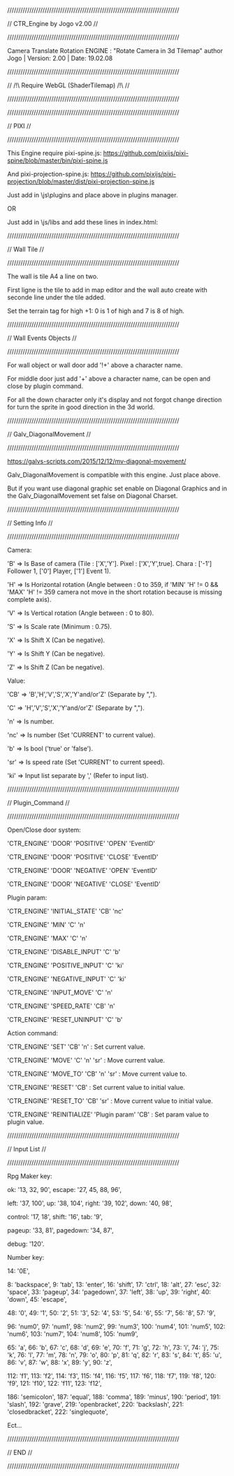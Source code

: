 //////////////////////////////////////////////////////////////////////////////

//       CTR_Engine by Jogo v2.00                                           //

//////////////////////////////////////////////////////////////////////////////

Camera Translate Rotation ENGINE :
"Rotate Camera in 3d Tilemap"
author Jogo | Version: 2.00 | Date: 19.02.08



//////////////////////////////////////////////////////////////////////////////

//       /!\ Require WebGL (ShaderTilemap) /!\                              //

//////////////////////////////////////////////////////////////////////////////




//////////////////////////////////////////////////////////////////////////////

//       PIXI                                                               //

//////////////////////////////////////////////////////////////////////////////

This Engine require pixi-spine.js:
https://github.com/pixijs/pixi-spine/blob/master/bin/pixi-spine.js

And pixi-projection-spine.js:
https://github.com/pixijs/pixi-projection/blob/master/dist/pixi-projection-spine.js

Just add in \js\plugins and place above in plugins manager.

OR

Just add in \js/libs and add these lines in index.html:

<script type="text/javascript" src="js/libs/pixi-spine.js"></script>
<script type="text/javascript" src="js/libs/pixi-projection-spine.js"></script>




//////////////////////////////////////////////////////////////////////////////

//       Wall Tile                                                          //

//////////////////////////////////////////////////////////////////////////////

The wall is tile A4 a line on two.
 
First ligne is the tile to add in map editor and the wall auto create with seconde line under the tile added.

Set the terrain tag for high +1: 0 is 1 of high and 7 is 8 of high.



//////////////////////////////////////////////////////////////////////////////

//       Wall Events Objects                                                //

//////////////////////////////////////////////////////////////////////////////

For wall object or wall door add '!+' above a character name.


For middle door just add '+' above a character name, can be open and close by plugin command.


For all the down character only it's display and not forgot change direction for turn the sprite in good direction in the 3d world.



//////////////////////////////////////////////////////////////////////////////

//       Galv_DiagonalMovement                                              //

//////////////////////////////////////////////////////////////////////////////

https://galvs-scripts.com/2015/12/12/mv-diagonal-movement/

Galv_DiagonalMovement is compatible with this engine. Just place above.

But if you want use diagonal graphic set enable on Diagonal Graphics and in the Galv_DiagonalMovement set false on Diagonal Charset.



//////////////////////////////////////////////////////////////////////////////

//       Setting Info                                                       //

//////////////////////////////////////////////////////////////////////////////

Camera:


'B' => Is Base of camera (Tile : ['X','Y']. Pixel : ['X','Y',true]. Chara : ['-1'] Follower 1, ['0'] Player, ['1'] Event 1).

'H' => Is Horizontal rotation (Angle between : 0 to 359, if 'MIN' 'H' != 0 && 'MAX' 'H' != 359 camera not move in the short rotation because is missing complete axis).

'V' => Is Vertical rotation (Angle between : 0 to 80).

'S' => Is Scale rate (Minimum : 0.75).

'X' => Is Shift X (Can be negative).

'Y' => Is Shift Y (Can be negative).

'Z' => Is Shift Z (Can be negative).




Value:


'CB' => 'B','H','V','S','X','Y'and/or'Z' (Separate by ",").

'C' => 'H','V','S','X','Y'and/or'Z' (Separate by ",").

'n' => Is number.

'nc' => Is number (Set 'CURRENT' to current value).

'b' => Is bool ('true' or 'false').

'sr' => Is speed rate (Set 'CURRENT' to current speed).

'ki' => Input list separate by ',' (Refer to input list).



//////////////////////////////////////////////////////////////////////////////

//       Plugin_Command                                                     //

//////////////////////////////////////////////////////////////////////////////

Open/Close door system:


'CTR_ENGINE' 'DOOR' 'POSITIVE' 'OPEN' 'EventID'

'CTR_ENGINE' 'DOOR' 'POSITIVE' 'CLOSE' 'EventID'


'CTR_ENGINE' 'DOOR' 'NEGATIVE' 'OPEN' 'EventID'

'CTR_ENGINE' 'DOOR' 'NEGATIVE' 'CLOSE' 'EventID'





Plugin param:


'CTR_ENGINE' 'INITIAL_STATE' 'CB' 'nc'

'CTR_ENGINE' 'MIN' 'C' 'n'

'CTR_ENGINE' 'MAX' 'C' 'n'

'CTR_ENGINE' 'DISABLE_INPUT' 'C' 'b'

'CTR_ENGINE' 'POSITIVE_INPUT' 'C' 'ki'

'CTR_ENGINE' 'NEGATIVE_INPUT' 'C' 'ki'

'CTR_ENGINE' 'INPUT_MOVE' 'C' 'n'

'CTR_ENGINE' 'SPEED_RATE' 'CB' 'n'

'CTR_ENGINE' 'RESET_UNINPUT' 'C' 'b'




Action command:


'CTR_ENGINE' 'SET' 'CB' 'n' : 
Set current value.

'CTR_ENGINE' 'MOVE' 'C' 'n' 'sr' :
Move current value.

'CTR_ENGINE' 'MOVE_TO' 'CB' 'n' 'sr' :
Move current value to.

'CTR_ENGINE' 'RESET' 'CB' :
Set current value to initial value.

'CTR_ENGINE' 'RESET_TO' 'CB' 'sr' :
Move current value to initial value.

'CTR_ENGINE' 'REINITIALIZE' 'Plugin param' 'CB' :
Set param value to plugin value.



//////////////////////////////////////////////////////////////////////////////

//        Input List                                                        //

//////////////////////////////////////////////////////////////////////////////

Rpg Maker key:


  ok: '13, 32, 90',
  escape: '27, 45, 88, 96',

  left: '37, 100',
  up: '38, 104',
  right: '39, 102',
  down: '40, 98',

  control: '17, 18',
  shift: '16',
  tab: '9',

  pageup: '33, 81',
  pagedown: '34, 87',

  debug: '120'.




Number key:


  14: '0E',

   8: 'backspace',
   9: 'tab',
  13: 'enter',
  16: 'shift',
  17: 'ctrl',
  18: 'alt',
  27: 'esc',
  32: 'space',
  33: 'pageup',
  34: 'pagedown',
  37: 'left',
  38: 'up',
  39: 'right',
  40: 'down',
  45: 'escape',

  48: '0',
  49: '1',
  50: '2',
  51: '3',
  52: '4',
  53: '5',
  54: '6',
  55: '7',
  56: '8',
  57: '9',
  
  96: 'num0',
  97: 'num1',
  98: 'num2',
  99: 'num3',
 100: 'num4',
 101: 'num5',
 102: 'num6',
 103: 'num7',
 104: 'num8',
 105: 'num9',
  
  65: 'a',
  66: 'b',
  67: 'c',
  68: 'd',
  69: 'e',
  70: 'f',
  71: 'g',
  72: 'h',
  73: 'i',
  74: 'j',
  75: 'k',
  76: 'l',
  77: 'm',
  78: 'n',
  79: 'o',
  80: 'p',
  81: 'q',
  82: 'r',
  83: 's',
  84: 't',
  85: 'u',
  86: 'v',
  87: 'w',
  88: 'x',
  89: 'y',
  90: 'z',
  
 112: 'f1',
 113: 'f2',
 114: 'f3',
 115: 'f4',
 116: 'f5',
 117: 'f6',
 118: 'f7',
 119: 'f8',
 120: 'f9',
 121: 'f10',
 122: 'f11',
 123: 'f12',
  
 186: 'semicolon',
 187: 'equal',
 188: 'comma',
 189: 'minus',
 190: 'period',
 191: 'slash',
 192: 'grave',
 219: 'openbracket',
 220: 'backslash',
 221: 'closedbracket',
 222: 'singlequote',


 Ect...



//////////////////////////////////////////////////////////////////////////////

//        END                                                               //

//////////////////////////////////////////////////////////////////////////////
